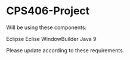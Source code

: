 # CPS406-Project
Will be using these components:

Eclipse
Eclise WindowBuilder
Java 9

Please update according to these requirements.
